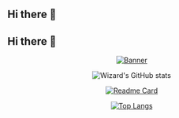 ## Hi there 👋
## Hi there 👋

<p align="center">
  <a href="https://www.youtube.com/watch?v=dQw4w9WgXcQ"><img src="https://steamuserimages-a.akamaihd.net/ugc/2274945577047540920/F399E3B88ED93CDFC40C8AFCDF67A91AE5983408/?imw=5000&imh=5000&ima=fit&impolicy=Letterbox&imcolor=%23000000&letterbox=false" alt="Banner"></a>
</p>

<p align="center">
  <img src="https://github-readme-stats.vercel.app/api?username=Echoslayer&show_icons=true" alt="Wizard's GitHub stats" />
</p>

<p align="center">
  <a href="https://github.com/Echoslayer/github-readme-stats">
    <img src="https://github-readme-stats.vercel.app/api/pin/?username=Echoslayer&repo=github-readme-stats" alt="Readme Card" />
  </a>
</p>

<p align="center">
  <a href="https://github.com/Echoslayer/github-readme-stats">
    <img src="https://github-readme-stats.vercel.app/api/top-langs/?username=Echoslayer&layout=compact" alt="Top Langs" />
  </a>
</p>






<!--
**Echoslayer/Echoslayer** is a ✨ _special_ ✨ repository because its `README.md` (this file) appears on your GitHub profile.

Here are some ideas to get you started:

- 🔭 I’m currently working on ...
- 🌱 I’m currently learning ...
- 👯 I’m looking to collaborate on ...
- 🤔 I’m looking for help with ...
- 💬 Ask me about ...
- 📫 How to reach me: ...
- 😄 Pronouns: ...
- ⚡ Fun fact: ...

 [![Wizard's GitHub stats]()
  [![Readme Card](https://github-readme-stats.vercel.app/api/pin/?username=Echoslayer&repo=github-readme-stats)](https://github.com/Echoslayer/github-readme-stats)
  [![Top Langs](https://github-readme-stats.vercel.app/api/top-langs/?username=Echoslayer&layout=compact)](https://github.com/Echoslayer/github-readme-stats)
-->


